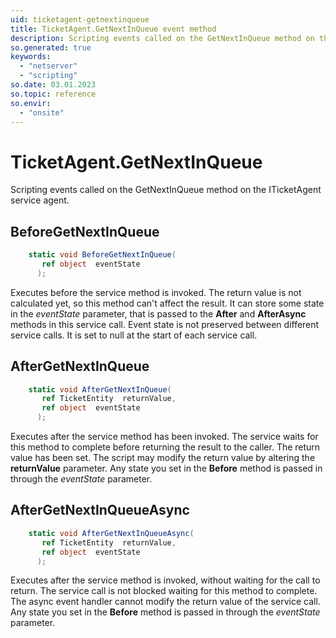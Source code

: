```yaml
---
uid: ticketagent-getnextinqueue
title: TicketAgent.GetNextInQueue event method
description: Scripting events called on the GetNextInQueue method on the TicketAgent service agent.
so.generated: true
keywords:
  - "netserver"
  - "scripting"
so.date: 03.01.2023
so.topic: reference
so.envir:
  - "onsite"
---
```

# TicketAgent.GetNextInQueue

Scripting events called on the <see cref='M:SuperOffice.CRM.Services.ITicketAgent.GetNextInQueue'>GetNextInQueue</see> method on the <see cref='ITicketAgent'>ITicketAgent</see>  service agent.

## BeforeGetNextInQueue
```cs
    static void BeforeGetNextInQueue(
       ref object  eventState
      );
```
Executes before the service method is invoked.
The return value is not calculated yet, so this method can't affect the result.
It can store some state in the *eventState* parameter, that is passed to the **After** and **AfterAsync** methods in this service call.
Event state is not preserved between different service calls. It is set to null at the start of each service call.
## AfterGetNextInQueue
```cs
    static void AfterGetNextInQueue(
       ref TicketEntity  returnValue,
       ref object  eventState
      );
```
Executes after the service method has been invoked. The service waits for this method to complete before returning the result to the caller.
The return value has been set. The script may modify the return value by altering the **returnValue** parameter.
Any state you set in the **Before** method is passed in through the *eventState* parameter.
## AfterGetNextInQueueAsync
```cs
    static void AfterGetNextInQueueAsync(
       ref TicketEntity  returnValue,
       ref object  eventState
      );
```
Executes after the service method is invoked, without waiting for the call to return.
The service call is not blocked waiting for this method to complete.
The async event handler cannot modify the return value of the service call.
Any state you set in the **Before** method is passed in through the *eventState* parameter.

